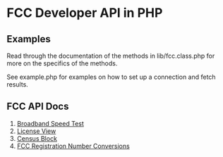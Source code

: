 # FCC Developer API in PHP

## Examples

Read through the documentation of the methods in lib/fcc.class.php 
for more on the specifics of the methods.

See example.php for examples on how to set up a connection and fetch results.

## FCC API Docs
1. [Broadband Speed Test](http://www.fcc.gov/developer/consumer-broadband-test-api)
2. [License View](http://www.fcc.gov/developer/license-view-api)
3. [Census Block](http://www.fcc.gov/developer/census-block-conversions-api)
4. [FCC Registration Number Conversions](http://www.fcc.gov/developer/frn-conversions-api)